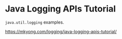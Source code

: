 # Java Logging APIs Tutorial

`java.util.logging` examples.

https://mkyong.com/logging/java-logging-apis-tutorial/